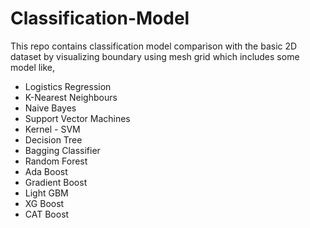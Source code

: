 # Classification-Model
This repo contains classification model comparison with the basic 2D dataset by visualizing boundary using mesh grid which includes some model like,
* Logistics Regression
* K-Nearest Neighbours
* Naive Bayes
* Support Vector Machines
* Kernel - SVM
* Decision Tree
* Bagging Classifier
* Random Forest
* Ada Boost
* Gradient Boost
* Light GBM
* XG Boost
* CAT Boost

